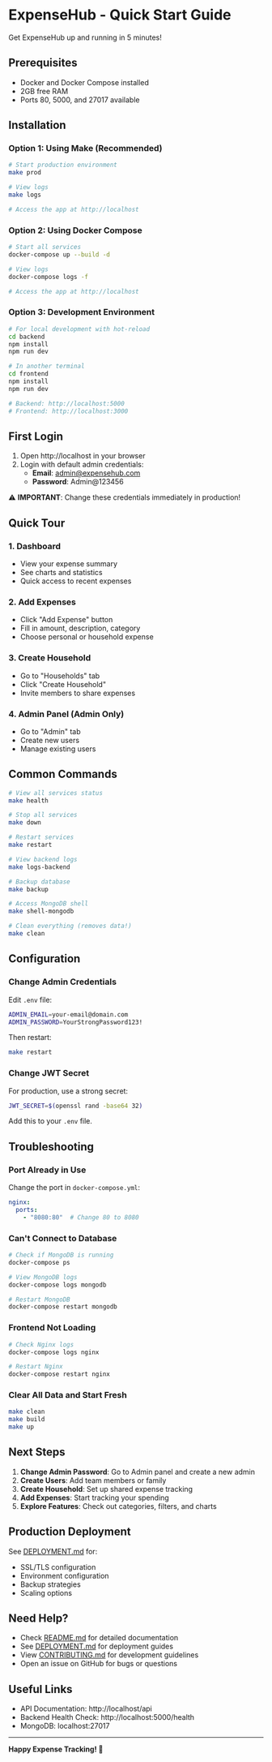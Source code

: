 # ExpenseHub - Quick Start Guide

Get ExpenseHub up and running in 5 minutes!

## Prerequisites

- Docker and Docker Compose installed
- 2GB free RAM
- Ports 80, 5000, and 27017 available

## Installation

### Option 1: Using Make (Recommended)

```bash
# Start production environment
make prod

# View logs
make logs

# Access the app at http://localhost
```

### Option 2: Using Docker Compose

```bash
# Start all services
docker-compose up --build -d

# View logs
docker-compose logs -f

# Access the app at http://localhost
```

### Option 3: Development Environment

```bash
# For local development with hot-reload
cd backend
npm install
npm run dev

# In another terminal
cd frontend
npm install
npm run dev

# Backend: http://localhost:5000
# Frontend: http://localhost:3000
```

## First Login

1. Open http://localhost in your browser
2. Login with default admin credentials:
   - **Email**: admin@expensehub.com
   - **Password**: Admin@123456

⚠️ **IMPORTANT**: Change these credentials immediately in production!

## Quick Tour

### 1. Dashboard
- View your expense summary
- See charts and statistics
- Quick access to recent expenses

### 2. Add Expenses
- Click "Add Expense" button
- Fill in amount, description, category
- Choose personal or household expense

### 3. Create Household
- Go to "Households" tab
- Click "Create Household"
- Invite members to share expenses

### 4. Admin Panel (Admin Only)
- Go to "Admin" tab
- Create new users
- Manage existing users

## Common Commands

```bash
# View all services status
make health

# Stop all services
make down

# Restart services
make restart

# View backend logs
make logs-backend

# Backup database
make backup

# Access MongoDB shell
make shell-mongodb

# Clean everything (removes data!)
make clean
```

## Configuration

### Change Admin Credentials

Edit `.env` file:
```bash
ADMIN_EMAIL=your-email@domain.com
ADMIN_PASSWORD=YourStrongPassword123!
```

Then restart:
```bash
make restart
```

### Change JWT Secret

For production, use a strong secret:
```bash
JWT_SECRET=$(openssl rand -base64 32)
```

Add this to your `.env` file.

## Troubleshooting

### Port Already in Use

Change the port in `docker-compose.yml`:
```yaml
nginx:
  ports:
    - "8080:80"  # Change 80 to 8080
```

### Can't Connect to Database

```bash
# Check if MongoDB is running
docker-compose ps

# View MongoDB logs
docker-compose logs mongodb

# Restart MongoDB
docker-compose restart mongodb
```

### Frontend Not Loading

```bash
# Check Nginx logs
docker-compose logs nginx

# Restart Nginx
docker-compose restart nginx
```

### Clear All Data and Start Fresh

```bash
make clean
make build
make up
```

## Next Steps

1. **Change Admin Password**: Go to Admin panel and create a new admin
2. **Create Users**: Add team members or family
3. **Create Household**: Set up shared expense tracking
4. **Add Expenses**: Start tracking your spending
5. **Explore Features**: Check out categories, filters, and charts

## Production Deployment

See [DEPLOYMENT.md](./DEPLOYMENT.md) for:
- SSL/TLS configuration
- Environment configuration
- Backup strategies
- Scaling options

## Need Help?

- Check [README.md](./README.md) for detailed documentation
- See [DEPLOYMENT.md](./DEPLOYMENT.md) for deployment guides
- View [CONTRIBUTING.md](./CONTRIBUTING.md) for development guidelines
- Open an issue on GitHub for bugs or questions

## Useful Links

- API Documentation: http://localhost/api
- Backend Health Check: http://localhost:5000/health
- MongoDB: localhost:27017

---

**Happy Expense Tracking! 🎉**

